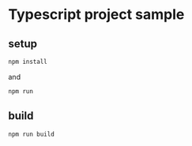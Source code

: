 # Typescript project sample

## setup

```bash
npm install
```
and 

```bash
npm run
```

## build

```bash
npm run build
```